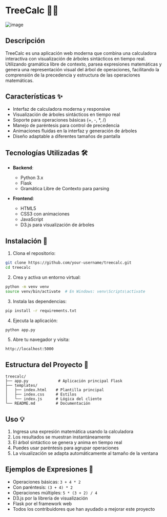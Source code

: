 # TreeCalc 🌳🔢

![image](https://github.com/user-attachments/assets/9644d840-8b2e-4b7c-8d18-e9b7062e53fe)

## Descripción
TreeCalc es una aplicación web moderna que combina una calculadora interactiva con visualización de árboles sintácticos en tiempo real. Utilizando gramática libre de contexto, parsea expresiones matemáticas y genera una representación visual del árbol de operaciones, facilitando la comprensión de la precedencia y estructura de las operaciones matemáticas.

## Características ✨
- Interfaz de calculadora moderna y responsive
- Visualización de árboles sintácticos en tiempo real
- Soporte para operaciones básicas (+, -, *, /)
- Manejo de paréntesis para control de precedencia
- Animaciones fluidas en la interfaz y generación de árboles
- Diseño adaptable a diferentes tamaños de pantalla

## Tecnologías Utilizadas 🛠️
- **Backend**:
  - Python 3.x
  - Flask
  - Gramática Libre de Contexto para parsing

- **Frontend**:
  - HTML5
  - CSS3 con animaciones
  - JavaScript
  - D3.js para visualización de árboles

## Instalación 🚀

1. Clona el repositorio:
```bash
git clone https://github.com/your-username/treecalc.git
cd treecalc
```

2. Crea y activa un entorno virtual:
```bash
python -m venv venv
source venv/bin/activate  # En Windows: venv\Scripts\activate
```

3. Instala las dependencias:
```bash
pip install -r requirements.txt
```

4. Ejecuta la aplicación:
```bash
python app.py
```

5. Abre tu navegador y visita:
```
http://localhost:5000
```

## Estructura del Proyecto 📁
```
treecalc/
├── app.py             # Aplicación principal Flask
├── templates/
│   ├── index.html    # Plantilla principal
│   ├── index.css     # Estilos
│   └── index.js      # Lógica del cliente
└── README.md         # Documentación
```

## Uso 💡
1. Ingresa una expresión matemática usando la calculadora
2. Los resultados se muestran instantáneamente
3. El árbol sintáctico se genera y anima en tiempo real
4. Puedes usar paréntesis para agrupar operaciones
5. La visualización se adapta automáticamente al tamaño de la ventana

## Ejemplos de Expresiones 📝
- Operaciones básicas: `3 + 4 * 2`
- Con paréntesis: `(3 + 4) * 2`
- Operaciones múltiples: `5 * (3 + 2) / 4`
- D3.js por la librería de visualización
- Flask por el framework web
- Todos los contribuidores que han ayudado a mejorar este proyecto
